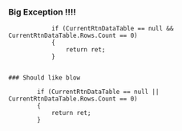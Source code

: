 ### Big Exception !!!!

```
            if (CurrentRtnDataTable == null && CurrentRtnDataTable.Rows.Count == 0)
            {
                return ret;
            }
```

```

### Should like blow
```
            if (CurrentRtnDataTable == null || CurrentRtnDataTable.Rows.Count == 0)
            {
                return ret;
            }
```
```